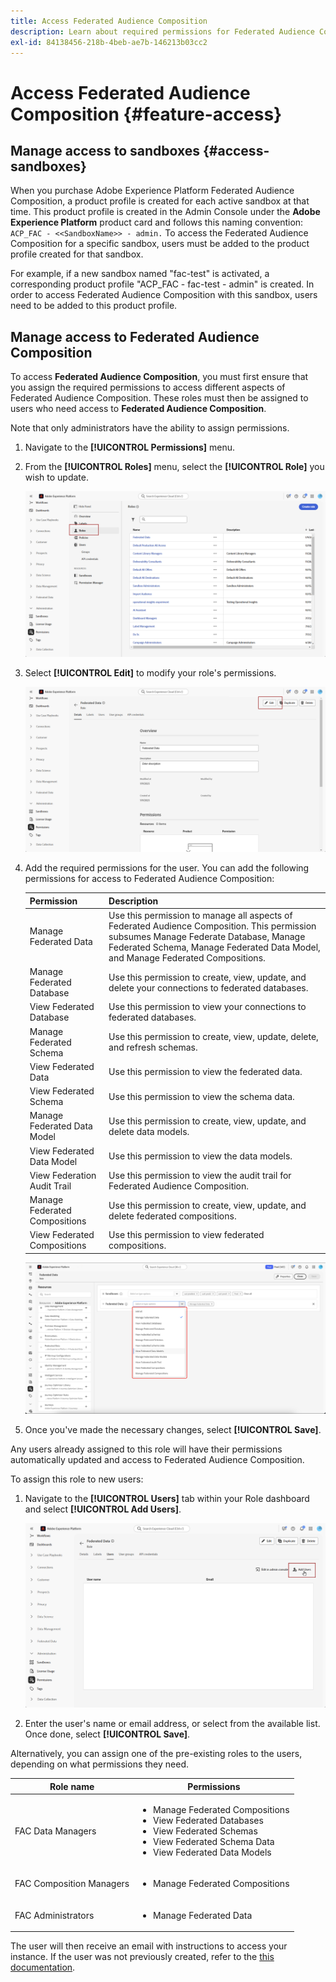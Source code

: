```yaml
---
title: Access Federated Audience Composition
description: Learn about required permissions for Federated Audience Composition
exl-id: 84138456-218b-4beb-ae7b-146213b03cc2
---
```

# Access Federated Audience Composition {#feature-access}

## Manage access to sandboxes {#access-sandboxes}

When you purchase Adobe Experience Platform Federated Audience Composition, a product profile is created for each active sandbox at that time. This product profile is created in the Admin Console under the **Adobe Experience Platform** product card and follows this naming convention: `ACP_FAC - <<SandboxName>> - admin.` To access the Federated Audience Composition for a specific sandbox, users must be added to the product profile created for that sandbox.

For example, if a new sandbox named "fac-test" is activated, a corresponding product profile "ACP_FAC - fac-test - admin" is created. In order to access Federated Audience Composition with this sandbox, users need to be added to this product profile.

## Manage access to Federated Audience Composition

To access **Federated Audience Composition**, you must first ensure that you assign the required permissions to access different aspects of Federated Audience Composition. These roles must then be assigned to users who need access to **Federated Audience Composition**.

Note that only administrators have the ability to assign permissions.

1. Navigate to the **[!UICONTROL Permissions]** menu.

1. From the **[!UICONTROL Roles]** menu, select the **[!UICONTROL Role]** you wish to update.

    ![](assets/access_fda_1.png)

1. Select **[!UICONTROL Edit]** to modify your role's permissions.

    ![](assets/access_fda_2.png)

1. Add the required permissions for the user. You can add the following permissions for access to Federated Audience Composition:

    | Permission | Description |
    | ---------- | ----------- |
    | Manage Federated Data | Use this permission to manage all aspects of Federated Audience Composition. This permission subsumes Manage Federate Database, Manage Federated Schema, Manage Federated Data Model, and Manage Federated Compositions. |
    | Manage Federated Database | Use this permission to create, view, update, and delete your connections to federated databases. |
    | View Federated Database | Use this permission to  view your connections to federated databases. |
    | Manage Federated Schema | Use this permission to create, view, update, delete, and refresh schemas. |
    | View Federated Data | Use this permission to view the federated data. |
    | View Federated Schema | Use this permission to view the schema data. |
    | Manage Federated Data Model | Use this permission to create, view, update, and delete data models. |
    | View Federated Data Model | Use this permission to view the data models. |
    | View Federation Audit Trail | Use this permission to view the audit trail for Federated Audience Composition.  |
    | Manage Federated Compositions | Use this permission to create, view, update, and delete federated compositions. |
    | View Federated Compositions | Use this permission to view federated compositions. |

    ![](assets/permissions.png)

1. Once you've made the necessary changes, select **[!UICONTROL Save]**.

Any users already assigned to this role will have their permissions automatically updated and access to Federated Audience Composition.

To assign this role to new users:

1. Navigate to the **[!UICONTROL Users]** tab within your Role dashboard and select **[!UICONTROL Add Users]**.

    ![](assets/access_fda_4.png)

1. Enter the user's name or email address, or select from the available list. Once done, select **[!UICONTROL Save]**.

Alternatively, you can assign one of the pre-existing roles to the users, depending on what permissions they need.

| Role name | Permissions |
| --------- | ----------- |
| FAC Data Managers | <ul><li>Manage Federated Compositions</li><li>View Federated Databases</li><li>View Federated Schemas</li><li>View Federated Schema Data</li><li>View Federated Data Models</li></ul> |
| FAC Composition Managers | <ul><li>Manage Federated Compositions</li></ul> |
| FAC Administrators | <ul><li>Manage Federated Data</li></ul> |

The user will then receive an email with instructions to access your instance. If the user was not previously created, refer to the [this documentation](https://experienceleague.adobe.com/en/docs/experience-platform/access-control/abac/permissions-ui/users).
